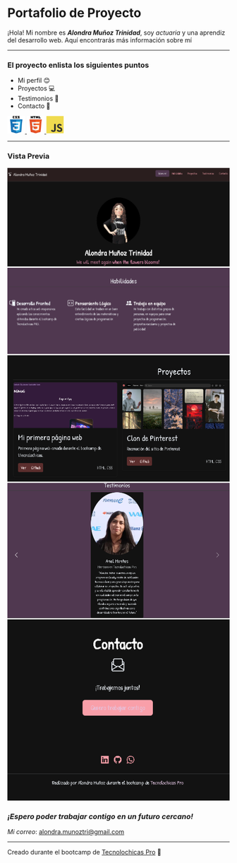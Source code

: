 # Portafolio de Proyecto

¡Hola! Mi nombre es ***Alondra Muñoz Trinidad***, soy *actuaria* y una aprendiz del desarrollo web. Aquí encontrarás más información sobre mí
____
### El proyecto enlista los siguientes puntos

- Mi perfil 😊
- Proyectos 💻
- Testimonios 👤
- Contacto 📩

<a href="https://www.w3schools.com/css/" target="_blank"> <img src="https://raw.githubusercontent.com/devicons/devicon/master/icons/css3/css3-original-wordmark.svg" alt="css3" width="40" height="40"/> </a>
    <a href="https://www.w3.org/html/" target="_blank"> <img src="https://raw.githubusercontent.com/devicons/devicon/master/icons/html5/html5-original-wordmark.svg" alt="html5" width="40" height="40"/> </a>
    <a href="https://developer.mozilla.org/en-US/docs/Web/JavaScript" target="_blank"> <img src="https://raw.githubusercontent.com/devicons/devicon/master/icons/javascript/javascript-original.svg" alt="javascript" width="40" height="40"/> </a>
________
### Vista Previa

![Proyecto](assets/incio.png)
![Proyecto](assets/habilidades.png)
![Proyecto](assets/proyectos.png)
![Proyecto](assets/testimonios.png)
![Proyecto](assets/Contacto.png)

### *¡Espero poder trabajar contigo en un futuro cercano!*
*Mi correo*: [alondra.munoztri@gmail.com](mailto:alondra.munoztri@gmail.com)
______

Creado durante el bootcamp de [Tecnolochicas Pro](https://tecnolochicas.mx) 💜